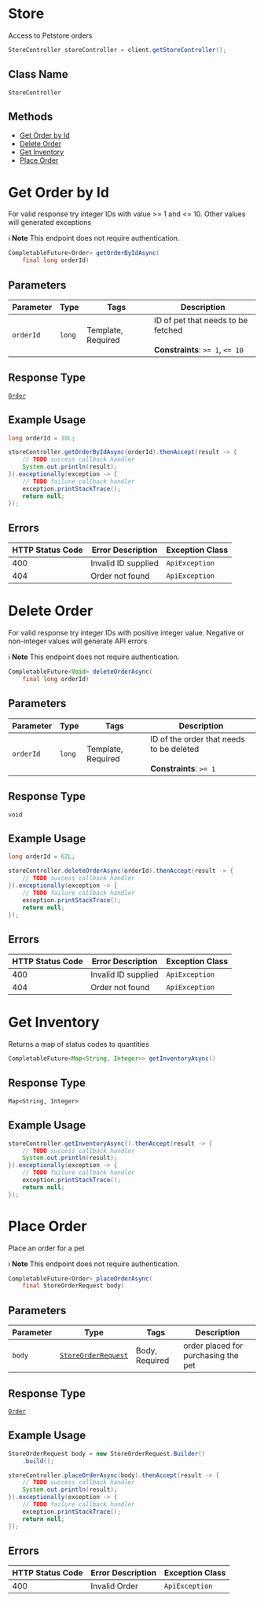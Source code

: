 # Store

Access to Petstore orders

```java
StoreController storeController = client.getStoreController();
```

## Class Name

`StoreController`

## Methods

* [Get Order by Id](../../doc/controllers/store.md#get-order-by-id)
* [Delete Order](../../doc/controllers/store.md#delete-order)
* [Get Inventory](../../doc/controllers/store.md#get-inventory)
* [Place Order](../../doc/controllers/store.md#place-order)


# Get Order by Id

For valid response try integer IDs with value >= 1 and <= 10. Other values will generated exceptions

:information_source: **Note** This endpoint does not require authentication.

```java
CompletableFuture<Order> getOrderByIdAsync(
    final long orderId)
```

## Parameters

| Parameter | Type | Tags | Description |
|  --- | --- | --- | --- |
| `orderId` | `long` | Template, Required | ID of pet that needs to be fetched<br><br>**Constraints**: `>= 1`, `<= 10` |

## Response Type

[`Order`](../../doc/models/order.md)

## Example Usage

```java
long orderId = 10L;

storeController.getOrderByIdAsync(orderId).thenAccept(result -> {
    // TODO success callback handler
    System.out.println(result);
}).exceptionally(exception -> {
    // TODO failure callback handler
    exception.printStackTrace();
    return null;
});
```

## Errors

| HTTP Status Code | Error Description | Exception Class |
|  --- | --- | --- |
| 400 | Invalid ID supplied | `ApiException` |
| 404 | Order not found | `ApiException` |


# Delete Order

For valid response try integer IDs with positive integer value. Negative or non-integer values will generate API errors

:information_source: **Note** This endpoint does not require authentication.

```java
CompletableFuture<Void> deleteOrderAsync(
    final long orderId)
```

## Parameters

| Parameter | Type | Tags | Description |
|  --- | --- | --- | --- |
| `orderId` | `long` | Template, Required | ID of the order that needs to be deleted<br><br>**Constraints**: `>= 1` |

## Response Type

`void`

## Example Usage

```java
long orderId = 62L;

storeController.deleteOrderAsync(orderId).thenAccept(result -> {
    // TODO success callback handler
}).exceptionally(exception -> {
    // TODO failure callback handler
    exception.printStackTrace();
    return null;
});
```

## Errors

| HTTP Status Code | Error Description | Exception Class |
|  --- | --- | --- |
| 400 | Invalid ID supplied | `ApiException` |
| 404 | Order not found | `ApiException` |


# Get Inventory

Returns a map of status codes to quantities

```java
CompletableFuture<Map<String, Integer>> getInventoryAsync()
```

## Response Type

`Map<String, Integer>`

## Example Usage

```java
storeController.getInventoryAsync().thenAccept(result -> {
    // TODO success callback handler
    System.out.println(result);
}).exceptionally(exception -> {
    // TODO failure callback handler
    exception.printStackTrace();
    return null;
});
```


# Place Order

Place an order for a pet

:information_source: **Note** This endpoint does not require authentication.

```java
CompletableFuture<Order> placeOrderAsync(
    final StoreOrderRequest body)
```

## Parameters

| Parameter | Type | Tags | Description |
|  --- | --- | --- | --- |
| `body` | [`StoreOrderRequest`](../../doc/models/store-order-request.md) | Body, Required | order placed for purchasing the pet |

## Response Type

[`Order`](../../doc/models/order.md)

## Example Usage

```java
StoreOrderRequest body = new StoreOrderRequest.Builder()
    .build();

storeController.placeOrderAsync(body).thenAccept(result -> {
    // TODO success callback handler
    System.out.println(result);
}).exceptionally(exception -> {
    // TODO failure callback handler
    exception.printStackTrace();
    return null;
});
```

## Errors

| HTTP Status Code | Error Description | Exception Class |
|  --- | --- | --- |
| 400 | Invalid Order | `ApiException` |

